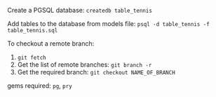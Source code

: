 Create a PGSQL database: `createdb table_tennis`

Add tables to the database from models file: `psql -d table_tennis -f table_tennis.sql`

To checkout a remote branch:

1.  `git fetch`
2.  Get the list of remote branches: `git branch -r`
3.  Get the required branch: `git checkout NAME_OF_BRANCH`

gems required:
`pg`, `pry`
